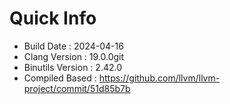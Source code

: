# Quick Info
* Build Date : 2024-04-16
* Clang Version : 19.0.0git
* Binutils Version : 2.42.0
* Compiled Based : https://github.com/llvm/llvm-project/commit/51d85b7b

